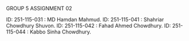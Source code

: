 GROUP 5
ASSIGNMENT 02

ID: 251-115-031 : MD Hamdan Mahmud.
ID: 251-115-041 : Shahriar Chowdhury Shuvon.
ID: 251-115-042 : Fahad Ahmed Chowdhury.
ID: 251-115-044 : Kabbo Sinha Chowdhury.
